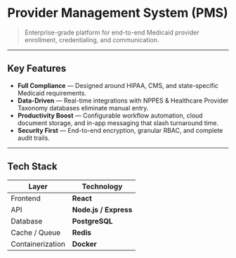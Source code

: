 # Provider Management System (PMS)

> Enterprise-grade platform for end-to-end Medicaid provider enrollment, credentialing, and communication.

---

## Key Features
- **Full Compliance** — Designed around HIPAA, CMS, and state-specific Medicaid requirements.  
- **Data-Driven** — Real-time integrations with NPPES & Healthcare Provider Taxonomy databases eliminate manual entry.  
- **Productivity Boost** — Configurable workflow automation, cloud document storage, and in-app messaging that slash turnaround time.  
- **Security First** — End-to-end encryption, granular RBAC, and complete audit trails.  

---

##  Tech Stack
| Layer          | Technology |
| -------------- | ---------- |
| Frontend       | **React** |
| API            | **Node.js / Express** |
| Database       | **PostgreSQL** |
| Cache / Queue  | **Redis** |
| Containerization | **Docker** |



